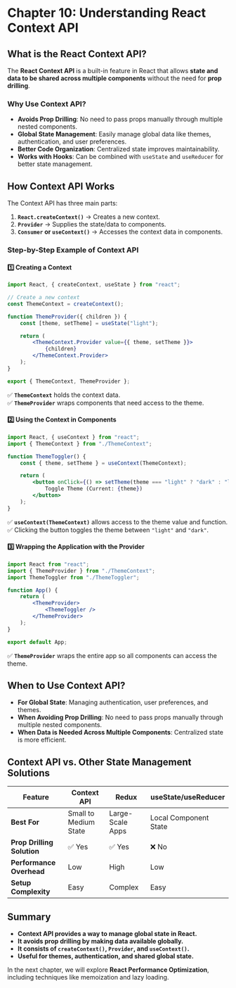 # Chapter 10: Understanding React Context API

## What is the React Context API?
The **React Context API** is a built-in feature in React that allows **state and data to be shared across multiple components** without the need for **prop drilling**.

### **Why Use Context API?**
- **Avoids Prop Drilling**: No need to pass props manually through multiple nested components.
- **Global State Management**: Easily manage global data like themes, authentication, and user preferences.
- **Better Code Organization**: Centralized state improves maintainability.
- **Works with Hooks**: Can be combined with `useState` and `useReducer` for better state management.

## **How Context API Works**
The Context API has three main parts:
1. **`React.createContext()`** → Creates a new context.
2. **`Provider`** → Supplies the state/data to components.
3. **`Consumer` or `useContext()`** → Accesses the context data in components.

### **Step-by-Step Example of Context API**
#### **1️⃣ Creating a Context**
```jsx
import React, { createContext, useState } from "react";

// Create a new context
const ThemeContext = createContext();

function ThemeProvider({ children }) {
    const [theme, setTheme] = useState("light");

    return (
        <ThemeContext.Provider value={{ theme, setTheme }}>
            {children}
        </ThemeContext.Provider>
    );
}

export { ThemeContext, ThemeProvider };
```
✅ **`ThemeContext`** holds the context data.  
✅ **`ThemeProvider`** wraps components that need access to the theme.

#### **2️⃣ Using the Context in Components**
```jsx
import React, { useContext } from "react";
import { ThemeContext } from "./ThemeContext";

function ThemeToggler() {
    const { theme, setTheme } = useContext(ThemeContext);

    return (
        <button onClick={() => setTheme(theme === "light" ? "dark" : "light")}>
            Toggle Theme (Current: {theme})
        </button>
    );
}
```
✅ **`useContext(ThemeContext)`** allows access to the theme value and function.
✅ Clicking the button toggles the theme between `"light"` and `"dark"`.

#### **3️⃣ Wrapping the Application with the Provider**
```jsx
import React from "react";
import { ThemeProvider } from "./ThemeContext";
import ThemeToggler from "./ThemeToggler";

function App() {
    return (
        <ThemeProvider>
            <ThemeToggler />
        </ThemeProvider>
    );
}

export default App;
```
✅ **`ThemeProvider`** wraps the entire app so all components can access the theme.

## **When to Use Context API?**
- **For Global State**: Managing authentication, user preferences, and themes.
- **When Avoiding Prop Drilling**: No need to pass props manually through multiple nested components.
- **When Data is Needed Across Multiple Components**: Centralized state is more efficient.

## **Context API vs. Other State Management Solutions**
| Feature | Context API | Redux | useState/useReducer |
|---------|------------|--------|------------------|
| **Best For** | Small to Medium State | Large-Scale Apps | Local Component State |
| **Prop Drilling Solution** | ✅ Yes | ✅ Yes | ❌ No |
| **Performance Overhead** | Low | High | Low |
| **Setup Complexity** | Easy | Complex | Easy |

## **Summary**
- **Context API provides a way to manage global state in React.**
- **It avoids prop drilling by making data available globally.**
- **It consists of `createContext()`, `Provider`, and `useContext()`.**
- **Useful for themes, authentication, and shared global state.**

In the next chapter, we will explore **React Performance Optimization**, including techniques like memoization and lazy loading.

